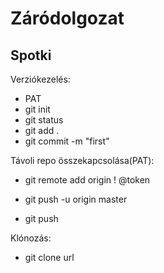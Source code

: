 # Záródolgozat

## Spotki

Verziókezelés:

- PAT
- git init
- git status
- git add .
- git commit -m "first"

Távoli repo összekapcsolása(PAT):

- git remote add origin <url> ! @token
- git push -u origin master

- git push

Klónozás:

- git clone url